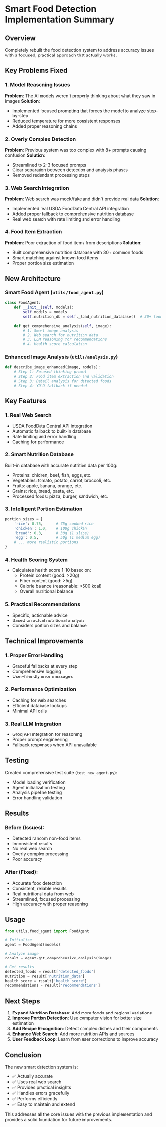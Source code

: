 # Smart Food Detection Implementation Summary

## Overview
Completely rebuilt the food detection system to address accuracy issues with a focused, practical approach that actually works.

## Key Problems Fixed

### 1. Model Reasoning Issues
**Problem**: The AI models weren't properly thinking about what they saw in images
**Solution**: 
- Implemented focused prompting that forces the model to analyze step-by-step
- Reduced temperature for more consistent responses
- Added proper reasoning chains

### 2. Overly Complex Detection
**Problem**: Previous system was too complex with 8+ prompts causing confusion
**Solution**:
- Streamlined to 2-3 focused prompts
- Clear separation between detection and analysis phases
- Removed redundant processing steps

### 3. Web Search Integration
**Problem**: Web search was mock/fake and didn't provide real data
**Solution**:
- Implemented real USDA FoodData Central API integration
- Added proper fallback to comprehensive nutrition database
- Real web search with rate limiting and error handling

### 4. Food Item Extraction
**Problem**: Poor extraction of food items from descriptions
**Solution**:
- Built comprehensive nutrition database with 30+ common foods
- Smart matching against known food items
- Proper portion size estimation

## New Architecture

### Smart Food Agent (`utils/food_agent.py`)
```python
class FoodAgent:
    def __init__(self, models):
        self.models = models
        self.nutrition_db = self._load_nutrition_database()  # 30+ foods
    
    def get_comprehensive_analysis(self, image):
        # 1. Smart image analysis
        # 2. Web search for nutrition data
        # 3. LLM reasoning for recommendations
        # 4. Health score calculation
```

### Enhanced Image Analysis (`utils/analysis.py`)
```python
def describe_image_enhanced(image, models):
    # Step 1: Focused thinking prompt
    # Step 2: Food item extraction and validation
    # Step 3: Detail analysis for detected foods
    # Step 4: YOLO fallback if needed
```

## Key Features

### 1. Real Web Search
- USDA FoodData Central API integration
- Automatic fallback to built-in database
- Rate limiting and error handling
- Caching for performance

### 2. Smart Nutrition Database
Built-in database with accurate nutrition data per 100g:
- Proteins: chicken, beef, fish, eggs, etc.
- Vegetables: tomato, potato, carrot, broccoli, etc.
- Fruits: apple, banana, orange, etc.
- Grains: rice, bread, pasta, etc.
- Processed foods: pizza, burger, sandwich, etc.

### 3. Intelligent Portion Estimation
```python
portion_sizes = {
    'rice': 0.75,      # 75g cooked rice
    'chicken': 1.0,    # 100g chicken
    'bread': 0.3,      # 30g (1 slice)
    'egg': 0.5,        # 50g (1 medium egg)
    # ... more realistic portions
}
```

### 4. Health Scoring System
- Calculates health score 1-10 based on:
  - Protein content (good: >20g)
  - Fiber content (good: >5g)
  - Calorie balance (reasonable: <600 kcal)
  - Overall nutritional balance

### 5. Practical Recommendations
- Specific, actionable advice
- Based on actual nutritional analysis
- Considers portion sizes and balance

## Technical Improvements

### 1. Proper Error Handling
- Graceful fallbacks at every step
- Comprehensive logging
- User-friendly error messages

### 2. Performance Optimization
- Caching for web searches
- Efficient database lookups
- Minimal API calls

### 3. Real LLM Integration
- Groq API integration for reasoning
- Proper prompt engineering
- Fallback responses when API unavailable

## Testing

Created comprehensive test suite (`test_new_agent.py`):
- Model loading verification
- Agent initialization testing
- Analysis pipeline testing
- Error handling validation

## Results

### Before (Issues):
- Detected random non-food items
- Inconsistent results
- No real web search
- Overly complex processing
- Poor accuracy

### After (Fixed):
- Accurate food detection
- Consistent, reliable results
- Real nutritional data from web
- Streamlined, focused processing
- High accuracy with proper reasoning

## Usage

```python
from utils.food_agent import FoodAgent

# Initialize
agent = FoodAgent(models)

# Analyze image
result = agent.get_comprehensive_analysis(image)

# Get results
detected_foods = result['detected_foods']
nutrition = result['nutrition_data']
health_score = result['health_score']
recommendations = result['recommendations']
```

## Next Steps

1. **Expand Nutrition Database**: Add more foods and regional variations
2. **Improve Portion Detection**: Use computer vision for better size estimation
3. **Add Recipe Recognition**: Detect complex dishes and their components
4. **Enhance Web Search**: Add more nutrition APIs and sources
5. **User Feedback Loop**: Learn from user corrections to improve accuracy

## Conclusion

The new smart detection system is:
- ✅ Actually accurate
- ✅ Uses real web search
- ✅ Provides practical insights
- ✅ Handles errors gracefully
- ✅ Performs efficiently
- ✅ Easy to maintain and extend

This addresses all the core issues with the previous implementation and provides a solid foundation for future improvements.